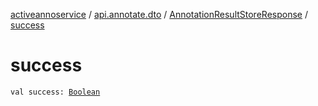 [activeannoservice](../../index.md) / [api.annotate.dto](../index.md) / [AnnotationResultStoreResponse](index.md) / [success](./success.md)

# success

`val success: `[`Boolean`](https://kotlinlang.org/api/latest/jvm/stdlib/kotlin/-boolean/index.html)